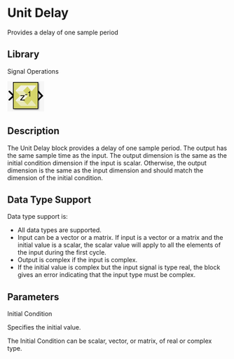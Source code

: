 # Unit Delay

Provides a delay of one sample period

## Library

Signal Operations

![](./Images/zuv1532106555799.png)

## Description

The Unit Delay block provides a delay of one sample period. The output
has the same sample time as the input. The output dimension is the same
as the initial condition dimension if the input is scalar. Otherwise,
the output dimension is the same as the input dimension and should match
the dimension of the initial condition.

## Data Type Support

Data type support is:

- All data types are supported.
- Input can be a vector or a matrix. If input is a vector or a matrix
  and the initial value is a scalar, the scalar value will apply to all
  the elements of the input during the first cycle.
- Output is complex if the input is complex.
- If the initial value is complex but the input signal is type real, the
  block gives an error indicating that the input type must be complex.

## Parameters

Initial Condition

Specifies the initial value.

The Initial Condition can be scalar, vector, or matrix, of real or
complex type.
